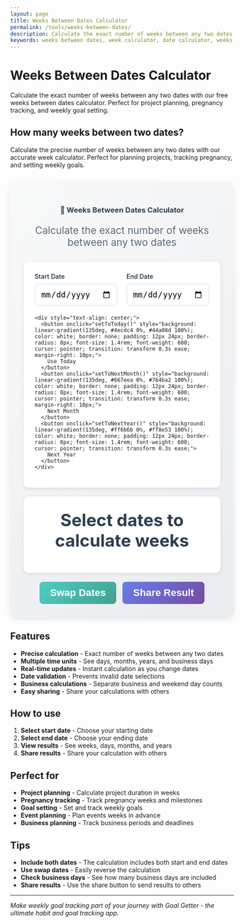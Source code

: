 ```yaml
---
layout: page
title: Weeks Between Dates Calculator
permalink: /tools/weeks-between-dates/
description: Calculate the exact number of weeks between any two dates with our free weeks between dates calculator. Perfect for project planning, pregnancy tracking, and weekly goal setting.
keywords: weeks between dates, week calculator, date calculator, weeks difference, time calculator
---
```


# Weeks Between Dates Calculator

Calculate the exact number of weeks between any two dates with our free weeks between dates calculator. Perfect for project planning, pregnancy tracking, and weekly goal setting.

## How many weeks between two dates?

Calculate the precise number of weeks between any two dates with our accurate week calculator. Perfect for planning projects, tracking pregnancy, and setting weekly goals.

<div class="calculator-container" style="background: linear-gradient(135deg, #f8f9fa 0%, #e9ecef 100%); padding: 30px; border-radius: 16px; margin: 30px 0; box-shadow: 0 4px 12px rgba(0,0,0,0.1);">
  <div class="calculator-header" style="text-align: center; margin-bottom: 30px;">
    <h3 style="color: #2c3e50; margin-bottom: 10px;">📅 Weeks Between Dates Calculator</h3>
    <p style="color: #5a6c7d; font-size: 1.4rem;">Calculate the exact number of weeks between any two dates</p>
  </div>
  
  <div class="calculator-inputs" style="background: white; padding: 25px; border-radius: 12px; box-shadow: 0 2px 8px rgba(0,0,0,0.1); margin-bottom: 20px;">
    <div style="display: grid; grid-template-columns: 1fr 1fr; gap: 20px; margin-bottom: 20px;">
      <div>
        <label for="startDate" style="display: block; font-weight: 600; color: #2c3e50; margin-bottom: 8px;">Start Date</label>
        <input type="date" id="startDate" style="width: 100%; padding: 12px; border: 2px solid #e9ecef; border-radius: 8px; font-size: 1.1rem; transition: border-color 0.3s ease;" onchange="calculateWeeks()">
      </div>
      <div>
        <label for="endDate" style="display: block; font-weight: 600; color: #2c3e50; margin-bottom: 8px;">End Date</label>
        <input type="date" id="endDate" style="width: 100%; padding: 12px; border: 2px solid #e9ecef; border-radius: 8px; font-size: 1.1rem; transition: border-color 0.3s ease;" onchange="calculateWeeks()">
      </div>
    </div>
    
    <div style="text-align: center;">
      <button onclick="setToToday()" style="background: linear-gradient(135deg, #4ecdc4 0%, #44a08d 100%); color: white; border: none; padding: 12px 24px; border-radius: 8px; font-size: 1.4rem; font-weight: 600; cursor: pointer; transition: transform 0.3s ease; margin-right: 10px;">
        Use Today
      </button>
      <button onclick="setToNextMonth()" style="background: linear-gradient(135deg, #667eea 0%, #764ba2 100%); color: white; border: none; padding: 12px 24px; border-radius: 8px; font-size: 1.4rem; font-weight: 600; cursor: pointer; transition: transform 0.3s ease; margin-right: 10px;">
        Next Month
      </button>
      <button onclick="setToNextYear()" style="background: linear-gradient(135deg, #ff6b6b 0%, #ff8e53 100%); color: white; border: none; padding: 12px 24px; border-radius: 8px; font-size: 1.4rem; font-weight: 600; cursor: pointer; transition: transform 0.3s ease;">
        Next Year
      </button>
    </div>
  </div>
  
  <div class="result-display" style="text-align: center; padding: 30px; background: white; border-radius: 12px; box-shadow: 0 2px 8px rgba(0,0,0,0.1); margin-bottom: 20px;">
    <div id="result" style="font-size: 2.4rem; font-weight: 700; color: #2c3e50; margin-bottom: 20px;">
      Select dates to calculate weeks
    </div>
    <div id="detailedBreakdown" style="display: grid; grid-template-columns: repeat(auto-fit, minmax(150px, 1fr)); gap: 15px;">
      <!-- Detailed breakdown will be inserted here -->
    </div>
  </div>
  
  <div class="calculator-actions" style="text-align: center;">
    <button onclick="swapDates()" style="background: linear-gradient(135deg, #4ecdc4 0%, #44a08d 100%); color: white; border: none; padding: 12px 24px; border-radius: 8px; font-size: 1.4rem; font-weight: 600; cursor: pointer; margin-right: 10px;">
      Swap Dates
    </button>
    <button onclick="shareResult()" style="background: linear-gradient(135deg, #667eea 0%, #764ba2 100%); color: white; border: none; padding: 12px 24px; border-radius: 8px; font-size: 1.4rem; font-weight: 600; cursor: pointer;">
      Share Result
    </button>
  </div>
</div>

<script>
function calculateWeeks() {
  const startDate = document.getElementById('startDate').value;
  const endDate = document.getElementById('endDate').value;
  
  if (!startDate || !endDate) {
    document.getElementById('result').innerHTML = 'Select both dates to calculate';
    document.getElementById('detailedBreakdown').innerHTML = '';
    return;
  }
  
  const start = new Date(startDate);
  const end = new Date(endDate);
  
  if (start > end) {
    document.getElementById('result').innerHTML = 'Start date must be before end date';
    document.getElementById('detailedBreakdown').innerHTML = '';
    return;
  }
  
  // Calculate the difference in milliseconds
  const timeDiff = end - start;
  
  // Calculate weeks and additional time units
  const totalDays = Math.floor(timeDiff / (1000 * 60 * 60 * 24));
  const weeks = Math.floor(totalDays / 7);
  const remainingDays = totalDays % 7;
  const hours = Math.floor((timeDiff % (1000 * 60 * 60 * 24)) / (1000 * 60 * 60));
  const minutes = Math.floor((timeDiff % (1000 * 60 * 60)) / (1000 * 60));
  const seconds = Math.floor((timeDiff % (1000 * 60)) / 1000);
  
  // Calculate months and years
  const months = Math.floor(totalDays / 30.44); // Average days per month
  const years = Math.floor(totalDays / 365.25); // Account for leap years
  
  // Calculate business weeks (excluding weekends)
  const businessWeeks = Math.floor(totalDays / 7) * 5; // 5 business days per week
  const weekendDays = Math.floor(totalDays / 7) * 2; // 2 weekend days per week
  
  // Update main result
  document.getElementById('result').innerHTML = `${weeks} weeks`;
  
  // Create detailed breakdown
  const breakdown = `
    <div style="background: #f8f9fa; padding: 15px; border-radius: 8px;">
      <div style="font-weight: 600; color: #2c3e50;">Total Days</div>
      <div style="font-size: 2rem; font-weight: 700; color: #4ecdc4;">${totalDays}</div>
    </div>
    <div style="background: #f8f9fa; padding: 15px; border-radius: 8px;">
      <div style="font-weight: 600; color: #2c3e50;">Remaining Days</div>
      <div style="font-size: 2rem; font-weight: 700; color: #667eea;">${remainingDays}</div>
    </div>
    <div style="background: #f8f9fa; padding: 15px; border-radius: 8px;">
      <div style="font-weight: 600; color: #2c3e50;">Months</div>
      <div style="font-size: 2rem; font-weight: 700; color: #4ecdc4;">${months}</div>
    </div>
    <div style="background: #f8f9fa; padding: 15px; border-radius: 8px;">
      <div style="font-weight: 600; color: #2c3e50;">Years</div>
      <div style="font-size: 2rem; font-weight: 700; color: #667eea;">${years}</div>
    </div>
    <div style="background: #f8f9fa; padding: 15px; border-radius: 8px;">
      <div style="font-weight: 600; color: #2c3e50;">Business Days</div>
      <div style="font-size: 2rem; font-weight: 700; color: #4ecdc4;">${businessWeeks}</div>
    </div>
    <div style="background: #f8f9fa; padding: 15px; border-radius: 8px;">
      <div style="font-weight: 600; color: #2c3e50;">Weekend Days</div>
      <div style="font-size: 2rem; font-weight: 700; color: #667eea;">${weekendDays}</div>
    </div>
  `;
  
  document.getElementById('detailedBreakdown').innerHTML = breakdown;
}

function setToToday() {
  const today = new Date().toISOString().split('T')[0];
  document.getElementById('startDate').value = today;
  document.getElementById('endDate').value = today;
  calculateWeeks();
}

function setToNextMonth() {
  const today = new Date();
  const nextMonth = new Date(today);
  nextMonth.setMonth(nextMonth.getMonth() + 1);
  
  const todayString = today.toISOString().split('T')[0];
  const nextMonthString = nextMonth.toISOString().split('T')[0];
  
  document.getElementById('startDate').value = todayString;
  document.getElementById('endDate').value = nextMonthString;
  calculateWeeks();
}

function setToNextYear() {
  const today = new Date();
  const nextYear = new Date(today);
  nextYear.setFullYear(nextYear.getFullYear() + 1);
  
  const todayString = today.toISOString().split('T')[0];
  const nextYearString = nextYear.toISOString().split('T')[0];
  
  document.getElementById('startDate').value = todayString;
  document.getElementById('endDate').value = nextYearString;
  calculateWeeks();
}

function swapDates() {
  const startDate = document.getElementById('startDate').value;
  const endDate = document.getElementById('endDate').value;
  
  if (startDate && endDate) {
    document.getElementById('startDate').value = endDate;
    document.getElementById('endDate').value = startDate;
    calculateWeeks();
  }
}

function shareResult() {
  const startDate = document.getElementById('startDate').value;
  const endDate = document.getElementById('endDate').value;
  
  if (!startDate || !endDate) {
    alert('Please select both dates first');
    return;
  }
  
  const start = new Date(startDate);
  const end = new Date(endDate);
  const timeDiff = end - start;
  const totalDays = Math.floor(timeDiff / (1000 * 60 * 60 * 24));
  const weeks = Math.floor(totalDays / 7);
  
  const shareText = `There are ${weeks} weeks between ${startDate} and ${endDate}. Calculate your own: ${window.location.href}`;
  
  if (navigator.share) {
    navigator.share({
      title: 'Weeks Between Dates Calculator',
      text: shareText,
      url: window.location.href
    });
  } else {
    navigator.clipboard.writeText(shareText).then(() => {
      alert('Result copied to clipboard!');
    });
  }
}

// Initialize with today's date
document.addEventListener('DOMContentLoaded', function() {
  const today = new Date().toISOString().split('T')[0];
  document.getElementById('startDate').value = today;
  document.getElementById('endDate').value = today;
  calculateWeeks();
});
</script>

## Features

- **Precise calculation** - Exact number of weeks between any two dates
- **Multiple time units** - See days, months, years, and business days
- **Real-time updates** - Instant calculation as you change dates
- **Date validation** - Prevents invalid date selections
- **Business calculations** - Separate business and weekend day counts
- **Easy sharing** - Share your calculations with others

## How to use

1. **Select start date** - Choose your starting date
2. **Select end date** - Choose your ending date  
3. **View results** - See weeks, days, months, and years
4. **Share results** - Share your calculation with others

## Perfect for

- **Project planning** - Calculate project duration in weeks
- **Pregnancy tracking** - Track pregnancy weeks and milestones
- **Goal setting** - Set and track weekly goals
- **Event planning** - Plan events weeks in advance
- **Business planning** - Track business periods and deadlines

## Tips

- **Include both dates** - The calculation includes both start and end dates
- **Use swap dates** - Easily reverse the calculation
- **Check business days** - See how many business days are included
- **Share results** - Use the share button to send results to others

---

*Make weekly goal tracking part of your journey with Goal Getter - the ultimate habit and goal tracking app.*
